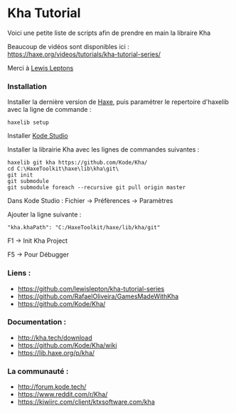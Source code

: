 # Kha Tutorial

Voici une petite liste de scripts afin de prendre en main la libraire Kha

Beaucoup de vidéos sont disponibles ici : 
https://haxe.org/videos/tutorials/kha-tutorial-series/


Merci à [Lewis Leptons](https://www.patreon.com/lewislepton)


### Installation 
Installer la dernière version de [Haxe](https://haxe.org/download/), puis paramétrer le repertoire d'haxelib avec la ligne de commande  :
```
haxelib setup
```

Installer [Kode Studio](https://github.com/Kode/KodeStudio/releases)

Installer la librairie Kha avec les lignes de commandes suivantes : 
```
haxelib git kha https://github.com/Kode/Kha/
cd C:\HaxeToolkit\haxe\lib\kha\git\
git init 
git submodule
git submodule foreach --recursive git pull origin master
```

Dans Kode Studio : 
Fichier -> Préfèrences -> Paramètres 

Ajouter la ligne suivante : 
```
"kha.khaPath": "C:/HaxeToolkit/haxe/lib/kha/git"
```

F1 -> Init Kha Project

F5 -> Pour Débugger


### Liens : 
- https://github.com/lewislepton/kha-tutorial-series
- https://github.com/RafaelOliveira/GamesMadeWithKha
- https://github.com/Kode/Kha/


### Documentation : 
- http://kha.tech/download
- https://github.com/Kode/Kha/wiki
- https://lib.haxe.org/p/kha/

### La communauté : 
- http://forum.kode.tech/
- https://www.reddit.com/r/Kha/
- https://kiwiirc.com/client/ktxsoftware.com/kha


 
 



